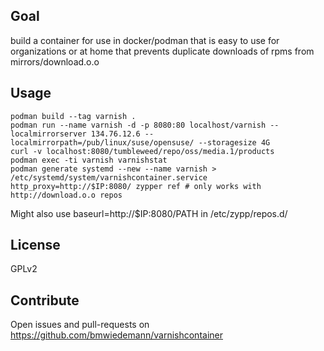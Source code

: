 ## Goal

build a container for use in docker/podman
that is easy to use for organizations or at home
that prevents duplicate downloads of rpms from mirrors/download.o.o


## Usage

    podman build --tag varnish .
    podman run --name varnish -d -p 8080:80 localhost/varnish --localmirrorserver 134.76.12.6 --localmirrorpath=/pub/linux/suse/opensuse/ --storagesize 4G
    curl -v localhost:8080/tumbleweed/repo/oss/media.1/products
    podman exec -ti varnish varnishstat
    podman generate systemd --new --name varnish > /etc/systemd/system/varnishcontainer.service
    http_proxy=http://$IP:8080/ zypper ref # only works with http://download.o.o repos

Might also use baseurl=http://$IP:8080/PATH in /etc/zypp/repos.d/

## License

GPLv2

## Contribute

Open issues and pull-requests on https://github.com/bmwiedemann/varnishcontainer
